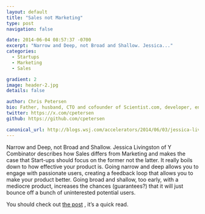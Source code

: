 ```yaml
---
layout: default
title: "Sales not Marketing"
type: post
navigation: false

date: 2014-06-04 08:57:37 -0700
excerpt: "Narrow and Deep, not Broad and Shallow. Jessica..."
categories:
  - Startups
  - Marketing
  - Sales

gradient: 2
image: header-2.jpg
details: false

author: Chris Petersen
bio: Father, husband, CTO and cofounder of Scientist.com, developer, entrepreneur and technologist.
twitter: https://x.com/cpetersen
github: https://github.com/cpetersen

canonical_url: http://blogs.wsj.com/accelerators/2014/06/03/jessica-livingston-why-startups-need-to-focus-on-sales-not-marketing/
---
```



Narrow and Deep, not Broad and Shallow. Jessica Livingston of Y Combinator describes how Sales differs from Marketing and makes the case that Start-ups should focus on the former not the latter. It really boils down to how effective your product is. Going narrow and deep allows you to engage with passionate users, creating a feedback loop that allows you to make your product better. Going broad and shallow, too early, with a mediocre product, increases the chances (guarantees?) that it will just bounce off a bunch of uninterested potential users.

 You should check out  [the post](http://blogs.wsj.com/accelerators/2014/06/03/jessica-livingston-why-startups-need-to-focus-on-sales-not-marketing/) , it’s a quick read.


